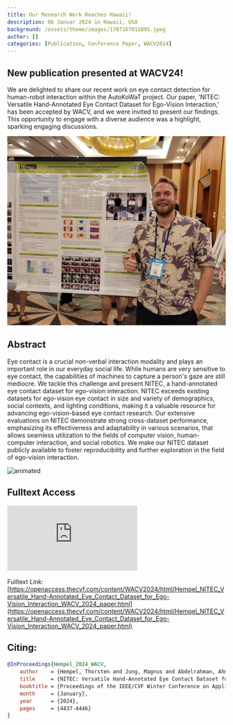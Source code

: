 ```yaml
---
title: Our Research Work Reaches Hawaii!
description: 06 Januar 2024 in Hawaii, USA
background: /assets/theme/images/1707167015895.jpeg
author: []
categories: [Publication, Conference Paper, WACV2024]
---
```

## New publication presented at WACV24!
We are delighted to share our recent work on eye contact detection for human-robot interaction within the AutoKoWaT project. Our paper, 'NITEC: Versatile Hand-Annotated Eye Contact Dataset for Ego-Vision Interaction,' has been accepted by WACV, and we were invited to present our findings. This opportunity to engage with a diverse audience was a highlight, sparking engaging discussions.

![image](/assets/theme/images/1707167015895.jpeg)

## Abstract
Eye contact is a crucial non-verbal interaction modality and plays an important role in our everyday social life. While humans are very sensitive to eye contact, the capabilities of machines to capture a person's gaze are still mediocre. We tackle this challenge and present NITEC, a hand-annotated eye contact dataset for ego-vision interaction. NITEC exceeds existing datasets for ego-vision eye contact in size and variety of demographics, social contexts, and lighting conditions, making it a valuable resource for advancing ego-vision-based eye contact research. Our extensive evaluations on NITEC demonstrate strong cross-dataset performance, emphasizing its effectiveness and adaptability in various scenarios, that allows seamless utilization to the fields of computer vision, human-computer interaction, and social robotics. We make our NITEC dataset publicly available to foster reproducibility and further exploration in the field of ego-vision interaction.


<img src="https://github.com/thohemp/archive/blob/main/nitec.gif" alt="animated" />


## Fulltext Access
<embed src="https://openaccess.thecvf.com/content/WACV2024/papers/Hempel_NITEC_Versatile_Hand-Annotated_Eye_Contact_Dataset_for_Ego-Vision_Interaction_WACV_2024_paper.pdf" type='application/pdf'>


Fulltext Link: [https://openaccess.thecvf.com/content/WACV2024/html/Hempel_NITEC_Versatile_Hand-Annotated_Eye_Contact_Dataset_for_Ego-Vision_Interaction_WACV_2024_paper.html](https://openaccess.thecvf.com/content/WACV2024/html/Hempel_NITEC_Versatile_Hand-Annotated_Eye_Contact_Dataset_for_Ego-Vision_Interaction_WACV_2024_paper.html)

## Citing:
```bibtex
@InProceedings{Hempel_2024_WACV,
    author    = {Hempel, Thorsten and Jung, Magnus and Abdelrahman, Ahmed A. and Al-Hamadi, Ayoub},
    title     = {NITEC: Versatile Hand-Annotated Eye Contact Dataset for Ego-Vision Interaction},
    booktitle = {Proceedings of the IEEE/CVF Winter Conference on Applications of Computer Vision (WACV)},
    month     = {January},
    year      = {2024},
    pages     = {4437-4446}
}
```
